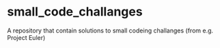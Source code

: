 # small_code_challanges
A repository that contain solutions to small codeing challanges (from e.g. Project Euler)
